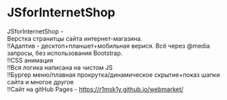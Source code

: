 # JSforInternetShop
JSforInternetShop - </br>
Верстка странитцы сайта интернет-магазина.</br>
!!Адаптив - десктоп+планшет+мобильная верися. Всё через @media запросы, без использования Bootstrap.</br>
!!CSS анимация</br>
!!Вся логика написана на чистом JS</br>
!!Бургер меню/плавная прокрутка/динамическое скрытие+показ шапки сайта и многое другое</br>
!!Сайт на gitHub Pages - https://r1msk1y.github.io/webmarket/


